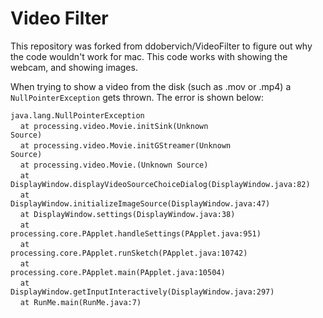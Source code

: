 # Video Filter

This repository was forked from ddobervich/VideoFilter to figure out why the code wouldn't work for mac. This code works with showing the webcam, and showing images.

When trying to show a video from the disk (such as .mov or .mp4) a <code>NullPointerException</code> gets thrown. The error is shown below:

<code>java.lang.NullPointerException</code>\
&nbsp;&nbsp;&nbsp;&nbsp;<code>at processing.video.Movie.initSink(Unknown Source)</code>\
&nbsp;&nbsp;&nbsp;&nbsp;<code>at processing.video.Movie.initGStreamer(Unknown Source)</code>\
&nbsp;&nbsp;&nbsp;&nbsp;<code>at processing.video.Movie.<init>(Unknown Source)</code>\
&nbsp;&nbsp;&nbsp;&nbsp;<code>at DisplayWindow.displayVideoSourceChoiceDialog(DisplayWindow.java:82)</code>\
&nbsp;&nbsp;&nbsp;&nbsp;<code>at DisplayWindow.initializeImageSource(DisplayWindow.java:47)</code>\
&nbsp;&nbsp;&nbsp;&nbsp;<code>at DisplayWindow.settings(DisplayWindow.java:38)</code>\
&nbsp;&nbsp;&nbsp;&nbsp;<code>at processing.core.PApplet.handleSettings(PApplet.java:951)</code>\
&nbsp;&nbsp;&nbsp;&nbsp;<code>at processing.core.PApplet.runSketch(PApplet.java:10742)</code>\
&nbsp;&nbsp;&nbsp;&nbsp;<code>at processing.core.PApplet.main(PApplet.java:10504)</code>\
&nbsp;&nbsp;&nbsp;&nbsp;<code>at DisplayWindow.getInputInteractively(DisplayWindow.java:297)</code>\
&nbsp;&nbsp;&nbsp;&nbsp;<code>at RunMe.main(RunMe.java:7)</code>
